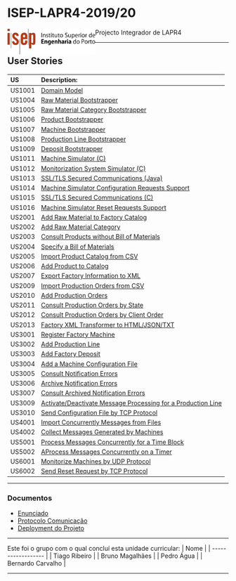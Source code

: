 # ISEP-LAPR4-2019/20

<img align="left" width="200" height="" src="/Files/isep_logo.png">

Projecto Integrador de LAPR4

----------------------------

## User Stories

| US  | Description:                                                              |
|:----|:------------------------------------------------------------------------|
| US1001 | [Domain Model](Documents/Analysis_and_Design/US1001_issue0/dm.md) |
| US1004 | [Raw Material Bootstrapper](Documents/Analysis_and_Design/US1004_issue1/Register_Material_Bootstrapper.md) |
| US1005 | [Raw Material Category Bootstrapper](Documents/Analysis_and_Design/US1005_issue2/Register_Material_Category_Bootstrapper.md) |
| US1006 | [Product Bootstrapper](Documents/Analysis_and_Design/US1006_issue3/RegisterProduct_Bootstrap.md) |
| US1007 | [Machine Bootstrapper](Documents/Analysis_and_Design/US1007_issue4/Machines_Bootstrap_US1007.md) |
| US1008 | [Production Line Bootstrapper](Documents/Analysis_and_Design/US1008_issue5n/Register_Production_Line_Bootstrap_US_1008.md) |
| US1009 | [Deposit Bootstrapper](Documents/Analysis_and_Design/US1009_issue6/Deposit_Bootstrap_US_1009.md) |
| US1011 | [Machine Simulator (C)](Documents/Analysis_and_Design/US1011_issue27/Machine_Simulator.md) |
| US1012 | [Monitorization System Simulator (C)](Documents/Analysis_and_Design/US1012_issue28/MachineSimulator_Monitoring_System.md) |
| US1013 | [SSL/TLS Secured Communications (Java)](Documents/Analysis_and_Design/US1013_issue43/SSL_TLS_SECURE_COMMUNICATIONS_1013.md) |
| US1014 | [Machine Simulator Configuration Requests Support](Documents/Analysis_and_Design/US1014_issue36/Pedidos_CONFIG_Simulador.md) |
| US1015 | [SSL/TLS Secured Communications (C)](Documents/Analysis_and_Design/US1015_issue37/protect_communications.md)|
| US1016 | [Machine Simulator Reset Requests Support](Documents/Analysis_and_Design/US1016_issue38/PedidosRESET_Simulador.md)|
| US2001 | [Add Raw Material to Factory Catalog](Documents/Analysis_and_Design/US2001_issue7/AddRawMaterialToTheCatalog.md) |
| US2002 | [Add Raw Material Category](Documents/Analysis_and_Design/US2002_issue8/Add_Raw_Material_Category_US2002.md)  |
| US2003 | [Consult Products without Bill of Materials](Documents/Analysis_and_Design/US2003_issue9/CheckProductsWithoutBOM.md)   |
| US2004 | [Specify a Bill of Materials](Documents/Analysis_and_Design/US2004_issue10/Specify_BOM_Item_2004.md)   |
| US2005 | [Import Product Catalog from CSV](Documents/Analysis_and_Design/US2005_issue11/Import_Products_Catalog_2005.md) |
| US2006 | [Add Product to Catalog](Documents/Analysis_and_Design/US2006_issue12/Add_Products_To_Product_Catalog_US2006.md)|
| US2007 | [Export Factory Information to XML](Documents/Analysis_and_Design/US2007_issue35/ExportFactoryInformationToAXMLFile.md)|
| US2009 | [Import Production Orders from CSV](Documents/Analysis_and_Design/US2009_issue19/import_prod_orders_from_csv.md)  |
| US2010 | [Add Production Orders](Documents/Analysis_and_Design/US2010_issue20/add_prod_order.md) |
| US2011 | [Consult Production Orders by State](Documents/Analysis_and_Design/US2011_issue21/consult_prod_orders_state.md) |
| US2012 | [Consult Production Orders by Client Order](Documents/Analysis_and_Design/US2012_issue22/consult_prod_orders_byOrder.md) |
| US2013 | [Factory XML Transformer to HTML/JSON/TXT](Documents/Analysis_and_Design/US2013_issue39/XML_Format_Transformer_2013.md) |
| US3001 | [Register Factory Machine](Documents/Analysis_and_Design/US3001_issue13/RegisterNewMachine.md) |
| US3002 | [Add Production Line](Documents/Analysis_and_Design/US3002_issue14/Specify_Production_Line_US_3002.md) |
| US3003 | [Add Factory Deposit](Documents/Analysis_and_Design/US3003_issue15/SpecifyDeposit.md) |
| US3004 | [Add a Machine Configuration File](Documents/Analysis_and_Design/US3004_issue23/AddAConfigurationFile.md) |
| US3005 | [Consult Notification Errors](Documents/Analysis_and_Design/US3005_issue24/Consult_Notification_Errors_US_3005.md) |
| US3006 | [Archive Notification Errors](Documents/Analysis_and_Design/US3006_issue25/Archive_Notification_Errors_3006.md) |
| US3007 | [Consult Archived Notification Errors](Documents/Analysis_and_Design/US3007_issue26/Consult_Archived_Notification_Errors_US_3007.md) |
| US3009 | [Activate/Deactivate Message Processing for a Production Line](Documents/Analysis_and_Design/US3009_issue42/SCM_US3009.md) |
| US3010 | [Send Configuration File by TCP Protocol](Documents/Analysis_and_Design/US3010_issue40/TCP_SEND_CONFIG_FILE_3010.md) |
| US4001 | [Import Concurrently Messages from Files](Documents/Analysis_and_Design/US4001_issue30/SCM_US4001.md) |
| US4002 | [Collect Messages Generated by Machines](Documents/Analysis_and_Design/US4002_issue31/SCM_US4002.md) |
| US5001 | [Process Messages Concurrently for a Time Block](Documents/Analysis_and_Design/US5001_issue33/SCM_US5001.md) |
| US5002 | [AProcess Messages Concurrently on a Timer](Documents/Analysis_and_Design/US5002_issue44/SCM_US5002.md) |
| US6001 | [Monitorize Machines by UDP Protocol](Documents/Analysis_and_Design/US6001_issue32/SMM_Monitorize_Machine_States_US_6001.md) |
| US6002 | [Send Reset Request by TCP Protocol](Documents/Analysis_and_Design/US6002_issue41/SMM_Request_Machine_Reset_US_6002.md) |

----------------------------------------------------------------------

### Documentos

* [Enunciado](Statements/enunciado.pdf)
* [Protocolo Comunicação](Statements/protocolo_comunicacao.pdf)
* [Deployment do Projeto](Statements/project_deploy.pdf)

----------------------------------------------------------------------
Este foi o grupo com o qual concluí esta unidade curricular:
| Nome               |
| ------------------ |
| Tiago Ribeiro      |
| Bruno Magalhães    |
| Pedro Água         |
| Bernardo Carvalho  |

---------------------------------
